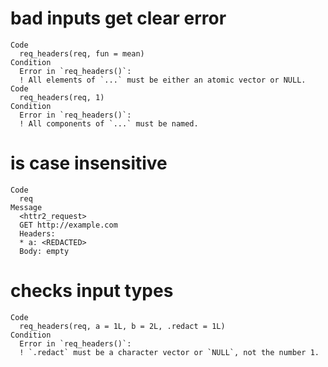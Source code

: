# bad inputs get clear error

    Code
      req_headers(req, fun = mean)
    Condition
      Error in `req_headers()`:
      ! All elements of `...` must be either an atomic vector or NULL.
    Code
      req_headers(req, 1)
    Condition
      Error in `req_headers()`:
      ! All components of `...` must be named.

# is case insensitive

    Code
      req
    Message
      <httr2_request>
      GET http://example.com
      Headers:
      * a: <REDACTED>
      Body: empty

# checks input types

    Code
      req_headers(req, a = 1L, b = 2L, .redact = 1L)
    Condition
      Error in `req_headers()`:
      ! `.redact` must be a character vector or `NULL`, not the number 1.

